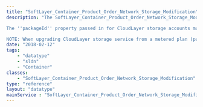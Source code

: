 ```yaml
---
title: "SoftLayer_Container_Product_Order_Network_Storage_Modification"
description: "The SoftLayer_Container_Product_Order_Network_Storage_Modification datatype has everything required to place a modification to an existing StorageLayer account with SoftLayer. Modifications, at present time, include upgrade and downgrades only. The ''volumeId'' property must be set to the network storage volume id to be upgraded. Once populated send this container to the [SoftLayer_Product_Order::placeOrder](reference/datatypes/$1/#$2) method. 

The ''packageId'' property passed in for CloudLayer storage accounts must be set to 0 (zero) and the ''quantity'' property must be set to 1. The location does not have to be set. Please use the [SoftLayer_Product_Package](reference/datatypes/SoftLayer_Product_Package) service to retrieve a list of CloudLayer items. 

NOTE: When upgrading CloudLayer storage service from a metered plan (pay as you go) to a non-metered plan, make sure the chosen plan's storage allotment has enough space to cover the current usage. If the chosen plan's usage allotment is less than the CloudLayer storage's usage the order will be rejected. "
date: "2018-02-12"
tags:
    - "datatype"
    - "sldn"
    - "Container"
classes:
    - "SoftLayer_Container_Product_Order_Network_Storage_Modification"
type: "reference"
layout: "datatype"
mainService : "SoftLayer_Container_Product_Order_Network_Storage_Modification"
---
```

